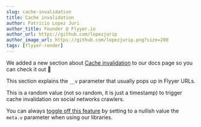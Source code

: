 ```yaml
---
slug: cache-invalidation
title: Cache invalidation
author: Patricio Lopez Juri
author_title: Founder @ Flyyer.io
author_url: https://github.com/lopezjurip
author_image_url: https://github.com/lopezjurip.png?size=200
tags: [flyyer-render]
---
```


We added a new section about [Cache invalidation](/docs/cache-invalidation) to our docs page so you can check it out 👀

This section explains the `__v` parameter that usually pops up in Flyyer URLs.

This is a random value (not so random, it is just a timestamp) to trigger cache invalidation on social networks crawlers.

You can always [toggle off this feature](/docs/cache-invalidation#toggling-off) by setting to a nullish value the `meta.v` parameter when using our libraries.
